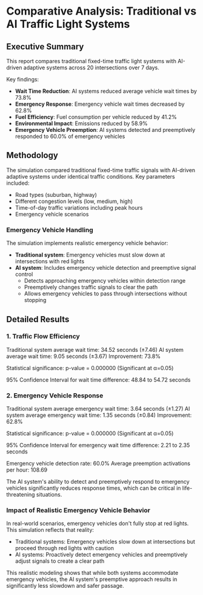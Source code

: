 # Comparative Analysis: Traditional vs AI Traffic Light Systems

## Executive Summary

This report compares traditional fixed-time traffic light systems with AI-driven adaptive systems across 20 intersections over 7 days.

Key findings:
- **Wait Time Reduction**: AI systems reduced average vehicle wait times by 73.8%
- **Emergency Response**: Emergency vehicle wait times decreased by 62.8%
- **Fuel Efficiency**: Fuel consumption per vehicle reduced by 41.2%
- **Environmental Impact**: Emissions reduced by 58.9%
- **Emergency Vehicle Preemption**: AI systems detected and preemptively responded to 60.0% of emergency vehicles

## Methodology

The simulation compared traditional fixed-time traffic signals with AI-driven adaptive systems under identical traffic conditions.
Key parameters included:
- Road types (suburban, highway)
- Different congestion levels (low, medium, high)
- Time-of-day traffic variations including peak hours
- Emergency vehicle scenarios

### Emergency Vehicle Handling
The simulation implements realistic emergency vehicle behavior:
- **Traditional system**: Emergency vehicles must slow down at intersections with red lights
- **AI system**: Includes emergency vehicle detection and preemptive signal control
  - Detects approaching emergency vehicles within detection range
  - Preemptively changes traffic signals to clear the path
  - Allows emergency vehicles to pass through intersections without stopping

## Detailed Results

### 1. Traffic Flow Efficiency

Traditional system average wait time: 34.52 seconds (±7.46)
AI system average wait time: 9.05 seconds (±3.67)
Improvement: 73.8%

Statistical significance: p-value = 0.000000 (Significant at α=0.05)

95% Confidence Interval for wait time difference: 48.84 to 54.72 seconds

### 2. Emergency Vehicle Response

Traditional system average emergency wait time: 3.64 seconds (±1.27)
AI system average emergency wait time: 1.35 seconds (±0.84)
Improvement: 62.8%

Statistical significance: p-value = 0.000000 (Significant at α=0.05)

95% Confidence Interval for emergency wait time difference: 2.21 to 2.35 seconds

Emergency vehicle detection rate: 60.0%
Average preemption activations per hour: 108.69

The AI system's ability to detect and preemptively respond to emergency vehicles significantly reduces response times, which can be critical in life-threatening situations.

### Impact of Realistic Emergency Vehicle Behavior

In real-world scenarios, emergency vehicles don't fully stop at red lights. This simulation reflects that reality:
- Traditional systems: Emergency vehicles slow down at intersections but proceed through red lights with caution
- AI systems: Proactively detect emergency vehicles and preemptively adjust signals to create a clear path

This realistic modeling shows that while both systems accommodate emergency vehicles, the AI system's preemptive approach results in significantly less slowdown and safer passage.